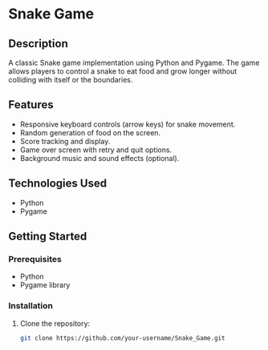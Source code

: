 # Snake Game

## Description

A classic Snake game implementation using Python and Pygame. The game allows players to control a snake to eat food and grow longer without colliding with itself or the boundaries.

## Features

- Responsive keyboard controls (arrow keys) for snake movement.
- Random generation of food on the screen.
- Score tracking and display.
- Game over screen with retry and quit options.
- Background music and sound effects (optional).

## Technologies Used

- Python
- Pygame

## Getting Started

### Prerequisites

- Python 
- Pygame library

### Installation

1. Clone the repository:
   ```sh
   git clone https://github.com/your-username/Snake_Game.git
